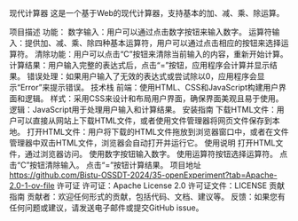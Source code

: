 现代计算器
这是一个基于Web的现代计算器，支持基本的加、减、乘、除运算。

项目描述
功能：
数字输入：用户可以通过点击数字按钮来输入数字。
运算符输入：提供加、减、乘、除四种基本运算符，用户可以通过点击相应的按钮来选择运算符。
清除功能：用户可以点击“C”按钮来清除当前输入的内容，重新开始计算。
计算结果：用户输入完整的表达式后，点击“=”按钮，应用程序会计算并显示结果。
错误处理：如果用户输入了无效的表达式或尝试除以0，应用程序会显示“Error”来提示错误。
技术栈
前端：使用HTML、CSS和JavaScript构建用户界面和逻辑。
样式：采用CSS来设计和布局用户界面，确保界面美观且易于使用。
逻辑：JavaScript用于处理用户输入和计算结果。
安装指南
下载HTML文件：用户可以直接从网站上下载HTML文件，或者使用文件管理器将网页文件保存到本地。
打开HTML文件：用户将下载的HTML文件拖放到浏览器窗口中，或者在文件管理器中双击HTML文件，浏览器会自动打开并运行它。
使用说明
打开HTML文件，通过浏览器访问。
使用数字按钮输入数字。
使用运算符按钮选择运算符。
点击“C”按钮清除输入。
点击“=”按钮计算结果。
项目地址
https://github.com/Bistu-OSSDT-2024/35-openExperiment?tab=Apache-2.0-1-ov-file
许可证
许可证：Apache License 2.0
许可证文件：LICENSE
贡献指南
贡献者：欢迎任何形式的贡献，包括代码、文档、建议等。
反馈：如果您有任何问题或建议，请发送电子邮件或提交GitHub issue。
